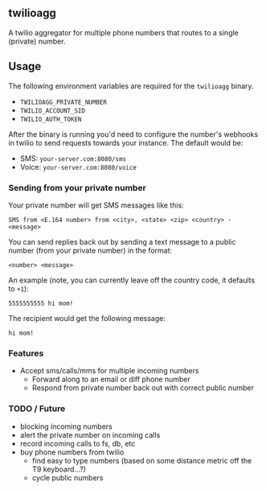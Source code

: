 ## twilioagg

A twilio aggregator for multiple phone numbers that routes to a single (private) number.

## Usage

The following environment variables are required for the `twilioagg` binary.

- `TWILIOAGG_PRIVATE_NUMBER`
- `TWILIO_ACCOUNT_SID`
- `TWILIO_AUTH_TOKEN`

After the binary is running you'd need to configure the number's webhooks in twilio to send requests towards your instance. The default would be:

- SMS: `your-server.com:8080/sms`
- Voice: `your-server.com:8080/voice`

### Sending from your private number

Your private number will get SMS messages like this:

```
SMS from <E.164 number> from <city>, <state> <zip> <country> - <message>
```

You can send replies back out by sending a text message to a public number (from your private number) in the format:

```
<number> <message>
```

An example (note, you can currently leave off the country code, it defaults to `+1`):

```
5555555555 hi mom!
```

The recipient would get the following message:

```
hi mom!
```

### Features

- Accept sms/calls/mms for multiple incoming numbers
  - Forward along to an email or diff phone number
  - Respond from private number back out with correct public number

### TODO / Future

- blocking incoming numbers
- alert the private number on incoming calls
- record incoming calls to fs, db, etc
- buy phone numbers from twilio
  - find easy to type numbers (based on some distance metric off the T9 keyboard...?)
  - cycle public numbers
